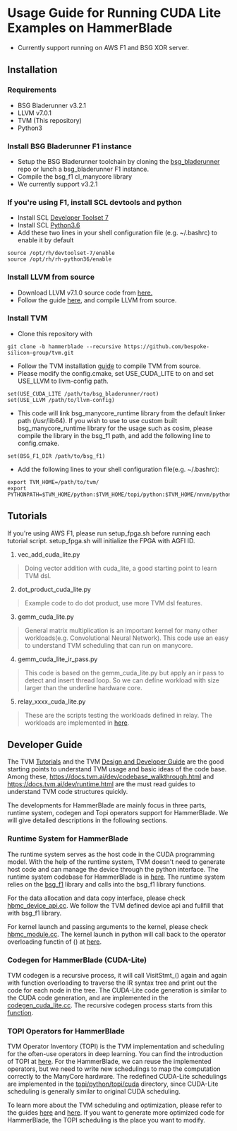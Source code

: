 # Usage Guide for Running CUDA Lite Examples on HammerBlade
- Currently support running on AWS F1 and BSG XOR server.

## Installation
### Requirements
* BSG Bladerunner v3.2.1
* LLVM v7.0.1
* TVM (This repository)
* Python3

### Install BSG Bladerunner F1 instance
* Setup the BSG Bladerunner toolchain by cloning the [bsg_bladerunner](https://github.com/bespoke-silicon-group/bsg_bladerunner/tree/master) repo or lunch a bsg_bladerunner F1 instance.
* Compile the bsg_f1 cl_manycore library
* We currently support v3.2.1

### If you're using F1, install SCL devtools and python
* Install SCL [Developer Toolset 7](https://www.softwarecollections.org/en/scls/rhscl/devtoolset-7/)
* Install SCL [Python3.6](https://www.softwarecollections.org/en/scls/rhscl/rh-python36/)
* Add these two lines in your shell configuration file (e.g. ~/.bashrc) to enable it by default
```shell
source /opt/rh/devtoolset-7/enable
source /opt/rh/rh-python36/enable
```

### Install LLVM from source
* Download LLVM v7.1.0 source code from [here.](https://github.com/llvm/llvm-project/releases/download/llvmorg-7.1.0/llvm-7.1.0.src.tar.xz)
* Follow the guide [here](https://llvm.org/docs/GettingStarted.html), and compile LLVM from source.

### Install TVM
* Clone this repository with
```shell
git clone -b hammerblade --recursive https://github.com/bespoke-silicon-group/tvm.git
```
* Follow the TVM installation [guide](https://docs.tvm.ai/install/from_source.html) to compile TVM from source.
* Please modify the config.cmake, set USE_CUDA_LITE to on and set USE_LLVM to llvm-config path.
```shell
set(USE_CUDA_LITE /path/to/bsg_bladerunner/root)
set(USE_LLVM /path/to/llvm-config)
```
* This code will link bsg_manycore_runtime library from the default linker path (/usr/lib64). If you wish to use to use custom built bsg_manycore_runtime library for the usage such as cosim, please compile the library in the bsg_f1 path, and add the following line to config.cmake.
```shell
set(BSG_F1_DIR /path/to/bsg_f1)
```
* Add the following lines to your shell configuration file(e.g. ~/.bashrc): 
```shell
export TVM_HOME=/path/to/tvm/
export PYTHONPATH=$TVM_HOME/python:$TVM_HOME/topi/python:$TVM_HOME/nnvm/python:$TVM_HOME/hb/python:${PYTHONPATH}"
```

## Tutorials
If you're using AWS F1, please run setup_fpga.sh before running each tutorial script. 
setup_fpga.sh will initialize the FPGA with AGFI ID.
1. vec_add_cuda_lite.py
> Doing vector addition with cuda_lite, a good starting point to learn TVM dsl.
2. dot_product_cuda_lite.py
> Example code to do dot product, use more TVM dsl features.
3. gemm_cuda_lite.py
> General matrix multiplication is an important kernel for many other workloads(e.g. Convolutional Neural Network). This code use an easy to understand TVM scheduling that can run on manycore.
4. gemm_cuda_lite_ir_pass.py
> This code is based on the gemm_cuda_lite.py but apply an ir pass to detect and insert thread loop. So we can define workload with size larger than the underline hardware core.
5. relay_xxxx_cuda_lite.py
> These are the scripts testing the workloads defined in relay. The workloads are implemented in [here](https://github.com/bespoke-silicon-group/tvm/tree/hammerblade/python/tvm/relay/testing).

## Developer Guide
The TVM [Tutorials](https://docs.tvm.ai/tutorials/index.html) and the TVM [Design and Developer Guide](https://docs.tvm.ai/dev/index.html) are the good starting points to understand TVM usage and basic ideas of the code base.
Among these, https://docs.tvm.ai/dev/codebase_walkthrough.html and https://docs.tvm.ai/dev/runtime.html are the must read guides to understand TVM code structures quickly.

The developments for HammerBlade are mainly focus in three parts, runtime system, codegen and Topi operators support for HammerBlade. We will give detailed descriptions in the following sections.

### Runtime System for HammerBlade
The runtime system serves as the host code in the CUDA programming model.
With the help of the runtime system, TVM doesn't need to generate host code and can manage the device through the python interface.
The runtime system codebase for HammerBlade is in [here](https://github.com/bespoke-silicon-group/tvm/tree/hammerblade/src/runtime/hbmc).
The runtime system relies on the [bsg_f1](https://github.com/bespoke-silicon-group/bsg_f1) library and calls into the bsg_f1 library functions.

For the data allocation and data copy interface, please check [hbmc_device_api.cc](https://github.com/bespoke-silicon-group/tvm/blob/hammerblade/src/runtime/hbmc/hbmc_device_api.cc).
We follow the TVM defined device api and fullfill that with bsg_f1 library.

For kernel launch and passing arguments to the kernel, please check [hbmc_module.cc](https://github.com/bespoke-silicon-group/tvm/blob/hammerblade/src/runtime/hbmc/hbmc_module.cc).
The kernel launch in python will call back to the operator overloading functin of () at [here](https://github.com/bespoke-silicon-group/tvm/blob/1fee5a129a7f9d31fa34d1f6af1df9e7e1a40ebd/src/runtime/hbmc/hbmc_module.cc#L183).

### Codegen for HammerBlade (CUDA-Lite)
TVM codegen is a recursive process, it will call VisitStmt_() again and again with function overloading to traverse the IR syntax tree and print out the code for each node in the tree.
The CUDA-Lite code generation is similar to the CUDA code generation, and are implemented in the [codegen_cuda_lite.cc](https://github.com/bespoke-silicon-group/tvm/blob/hammerblade/src/codegen/codegen_cuda_lite.cc).
The recursive codegen process starts from this [function](https://github.com/bespoke-silicon-group/tvm/blob/1fee5a129a7f9d31fa34d1f6af1df9e7e1a40ebd/src/codegen/codegen_cuda_lite.cc#L79).

### TOPI Operators for HammerBlade
TVM Operator Inventory (TOPI) is the TVM implementation and scheduling for the often-use operators in deep learning.
You can find the introduction of TOPI at [here](https://docs.tvm.ai/tutorials/topi/intro_topi.html#sphx-glr-tutorials-topi-intro-topi-py).
For the HammerBlade, we can reuse the implemented operators, but we need to write new schedulings to map the computation correctly to the ManyCore hardware.
The redefined CUDA-Lite schedulings are implemented in the [topi/python/topi/cuda](https://github.com/bespoke-silicon-group/tvm/tree/1fee5a129a7f9d31fa34d1f6af1df9e7e1a40ebd/topi/python/topi/cuda) directory, since CUDA-Lite scheduling is generally similar to original CUDA scheduling.

To learn more about the TVM scheduling and optimization, please refer to the guides [here](https://docs.tvm.ai/tutorials/index.html#tensor-expression-and-schedules) and [here](https://docs.tvm.ai/tutorials/index.html#optimize-tensor-operators).
If you want to generate more optimized code for HammerBlade, the TOPI scheduling is the place you want to modify.

